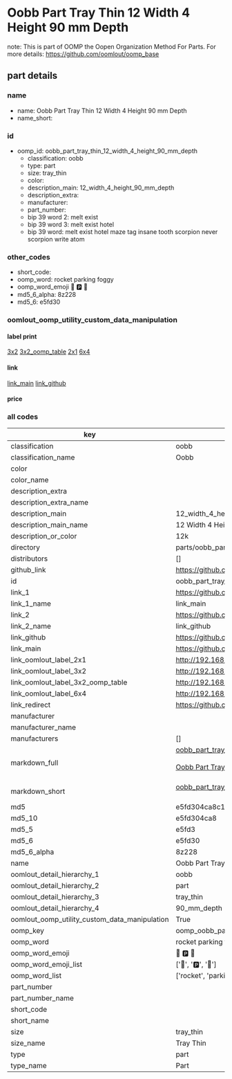 # Oobb Part Tray Thin 12 Width 4 Height 90 mm Depth  

note: This is part of OOMP the Oopen Organization Method For Parts. For more details: https://github.com/oomlout/oomp_base

##  part details
  







### name
* name: Oobb Part Tray Thin 12 Width 4 Height 90 mm Depth
* name_short: 
### id
* oomp_id: oobb_part_tray_thin_12_width_4_height_90_mm_depth
  * classification: oobb
  * type: part
  * size: tray_thin
  * color: 
  * description_main: 12_width_4_height_90_mm_depth
  * description_extra: 
  * manufacturer: 
  * part_number: 
  * bip 39 word 2: melt exist
  * bip 39 word 3: melt exist hotel
  * bip 39 word: melt exist hotel maze tag insane tooth scorpion never scorpion write atom

### other_codes
* short_code: 
* oomp_word: rocket parking foggy
* oomp_word_emoji :rocket: :parking: :foggy:
* md5_6_alpha: 8z228
* md5_6: e5fd30






### oomlout_oomp_utility_custom_data_manipulation
#### label print
[3x2](http://192.168.1.245:1112/?label=oomp%208z228)
[3x2_oomp_table](http://192.168.1.108:1112/?label=oomp%208z228)
[2x1](http://192.168.1.242:1112/?label=oomp%208z228)
[6x4](http://192.168.1.55:1112/?label=oomp%208z228)    

#### link

[link_main](https://github.com/oomlout/oomlout_oomp_version_1_messy/tree/main/parts/oobb_part_tray_thin_12_width_4_height_90_mm_depth) [link_github](https://github.com/oomlout/oomlout_oomp_version_1_messy/tree/main/parts/oobb_part_tray_thin_12_width_4_height_90_mm_depth)                             

#### price







### all codes 
| key | value |  
| --- | --- |  
| classification | oobb |  
| classification_name | Oobb |  
| color |  |  
| color_name |  |  
| description_extra |  |  
| description_extra_name |  |  
| description_main | 12_width_4_height_90_mm_depth |  
| description_main_name | 12 Width 4 Height 90 mm Depth |  
| description_or_color | 12k |  
| directory | parts/oobb_part_tray_thin_12_width_4_height_90_mm_depth |  
| distributors | [] |  
| github_link | https://github.com/oomlout/oomlout_oomp_part_src/tree/main/parts/oobb_part_tray_thin_12_width_4_height_90_mm_depth |  
| id | oobb_part_tray_thin_12_width_4_height_90_mm_depth |  
| link_1 | https://github.com/oomlout/oomlout_oomp_version_1_messy/tree/main/parts/oobb_part_tray_thin_12_width_4_height_90_mm_depth |  
| link_1_name | link_main |  
| link_2 | https://github.com/oomlout/oomlout_oomp_version_1_messy/tree/main/parts/oobb_part_tray_thin_12_width_4_height_90_mm_depth |  
| link_2_name | link_github |  
| link_github | https://github.com/oomlout/oomlout_oomp_version_1_messy/tree/main/parts/oobb_part_tray_thin_12_width_4_height_90_mm_depth |  
| link_main | https://github.com/oomlout/oomlout_oomp_version_1_messy/tree/main/parts/oobb_part_tray_thin_12_width_4_height_90_mm_depth |  
| link_oomlout_label_2x1 | http://192.168.1.242:1112/?label=oomp%208z228 |  
| link_oomlout_label_3x2 | http://192.168.1.245:1112/?label=oomp%208z228 |  
| link_oomlout_label_3x2_oomp_table | http://192.168.1.108:1112/?label=oomp%208z228 |  
| link_oomlout_label_6x4 | http://192.168.1.55:1112/?label=oomp%208z228 |  
| link_redirect | https://github.com/oomlout/oomlout_oomp_version_1_messy/tree/main/parts/oobb_part_tray_thin_12_width_4_height_90_mm_depth |  
| manufacturer |  |  
| manufacturer_name |  |  
| manufacturers | [] |  
| markdown_full | [oobb_part_tray_thin_12_width_4_height_90_mm_depth](none)<br>[](none)<br>[Oobb Part Tray Thin 12 Width 4 Height 90 Mm Depth](none)<br><br> |  
| markdown_short | [oobb_part_tray_thin_12_width_4_height_90_mm_depth](none)<br><br> |  
| md5 | e5fd304ca8c13c99d3ee9898dc53f455 |  
| md5_10 | e5fd304ca8 |  
| md5_5 | e5fd3 |  
| md5_6 | e5fd30 |  
| md5_6_alpha | 8z228 |  
| name | Oobb Part Tray Thin 12 Width 4 Height 90 mm Depth |  
| oomlout_detail_hierarchy_1 | oobb |  
| oomlout_detail_hierarchy_2 | part |  
| oomlout_detail_hierarchy_3 | tray_thin |  
| oomlout_detail_hierarchy_4 | 90_mm_depth |  
| oomlout_oomp_utility_custom_data_manipulation | True |  
| oomp_key | oomp_oobb_part_tray_thin_12_width_4_height_90_mm_depth |  
| oomp_word | rocket parking foggy |  
| oomp_word_emoji | :rocket: :parking: :foggy: |  
| oomp_word_emoji_list | [':rocket:', ':parking:', ':foggy:'] |  
| oomp_word_list | ['rocket', 'parking', 'foggy'] |  
| part_number |  |  
| part_number_name |  |  
| short_code |  |  
| short_name |  |  
| size | tray_thin |  
| size_name | Tray Thin |  
| type | part |  
| type_name | Part |  
